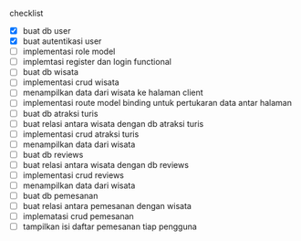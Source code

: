 checklist

-   [x] buat db user
-   [x] buat autentikasi user
-   [ ] implementasi role model
-   [ ] implemtasi register dan login functional
-   [ ] buat db wisata
-   [ ] implementasi crud wisata
-   [ ] menampilkan data dari wisata ke halaman client
-   [ ] implementasi route model binding untuk pertukaran data antar halaman
-   [ ] buat db atraksi turis
-   [ ] buat relasi antara wisata dengan db atraksi turis
-   [ ] implementasi crud atraksi turis
-   [ ] menampilkan data dari wisata
-   [ ] buat db reviews
-   [ ] buat relasi antara wisata dengan db reviews
-   [ ] implementasi crud reviews
-   [ ] menampilkan data dari wisata
-   [ ] buat db pemesanan
-   [ ] buat relasi antara pemesanan dengan wisata
-   [ ] implematasi crud pemesanan
-   [ ] tampilkan isi daftar pemesanan tiap pengguna
